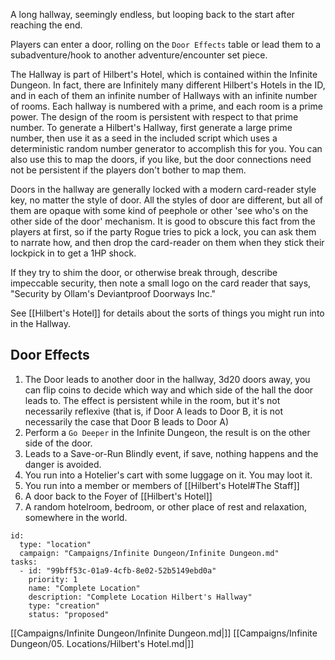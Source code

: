 
A long hallway, seemingly endless, but looping back to the start after reaching the end.

Players can enter a door, rolling on the `Door Effects` table or lead them to a subadventure/hook to another
adventure/encounter set piece.

The Hallway is part of Hilbert's Hotel, which is contained within the Infinite Dungeon. In fact, there are Infinitely
many different Hilbert's Hotels in the ID, and in each of them an infinite number of Hallways with an infinite number of
rooms. Each hallway is numbered with a prime, and each room is a prime power. The design of the room is persistent with
respect to that prime number. To generate a Hilbert's Hallway, first generate a large prime number, then use it as a
seed in the included script which uses a deterministic random number generator to accomplish this for you. You can also
use this to map the doors, if you like, but the door connections need not be persistent if the players don't bother to
map them.

Doors in the hallway are generally locked with a modern card-reader style key, no matter the style of door. All the
styles of door are different, but all of them are opaque with some kind of peephole or other 'see who's on the other
side of the door' mechanism. It is good to obscure this fact from the players at first, so if the party Rogue tries to
pick a lock, you can ask them to narrate how, and then drop the card-reader on them when they stick their lockpick in to
get a 1HP shock.

If they try to shim the door, or otherwise break through, describe impeccable security, then note a small logo on the
card reader that says, "Security by Ollam's Deviantproof Doorways Inc."

See [[Hilbert's Hotel]] for details about the sorts of things you might run into in the Hallway.

## Door Effects

1. The Door leads to another door in the hallway, 3d20 doors away, you can flip coins to decide which way and which side
   of the hall the door leads to. The effect is persistent while in the room, but it's not necessarily reflexive (that
   is, if Door A leads to Door B, it is not necessarily the case that Door B leads to Door A)
2. Perform a `Go Deeper` in the Infinite Dungeon, the result is on the other side of the door.
3. Leads to a Save-or-Run Blindly event, if save, nothing happens and the danger is avoided.
4. You run into a Hotelier's cart with some luggage on it. You may loot it.
5. You run into a member or members of [[Hilbert's Hotel#The Staff]]
6. A door back to the Foyer of [[Hilbert's Hotel]]
7. A random hotelroom, bedroom, or other place of rest and relaxation, somewhere in the world.


```RpgManager4
id: 
  type: "location"
  campaign: "Campaigns/Infinite Dungeon/Infinite Dungeon.md"
tasks: 
  - id: "99bff53c-01a9-4cfb-8e02-52b5149ebd0a"
    priority: 1
    name: "Complete Location"
    description: "Complete Location Hilbert's Hallway"
    type: "creation"
    status: "proposed"
```

[[Campaigns/Infinite Dungeon/Infinite Dungeon.md|]]
[[Campaigns/Infinite Dungeon/05. Locations/Hilbert's Hotel.md|]]